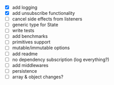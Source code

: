 - [x] add logging
- [x] add unsubscribe functionality
- [ ] cancel side effects from listeners
- [ ] generic type for State  
- [ ] write tests
- [ ] add benchmarks
- [ ] primitives support
- [ ] mutable/immutable options
- [ ] add readme
- [ ] no dependency subscription (log everything?)
- [ ] add middlewares
- [ ] persistence
- [ ] array & object changes?
